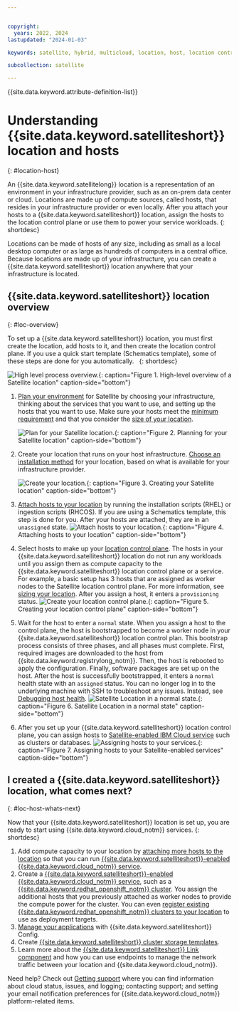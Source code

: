 ```yaml
---


copyright:
  years: 2022, 2024
lastupdated: "2024-01-03"

keywords: satellite, hybrid, multicloud, location, host, location control plane

subcollection: satellite

---
```


{{site.data.keyword.attribute-definition-list}}


# Understanding {{site.data.keyword.satelliteshort}} location and hosts 
{: #location-host}

An {{site.data.keyword.satellitelong}} location is a representation of an environment in your infrastructure provider, such as an on-prem data center or cloud. Locations are made up of compute sources, called hosts, that resides in your infrastructure provider or even locally. After you attach your hosts to a {{site.data.keyword.satelliteshort}} location, assign the hosts to the location control plane or use them to power your service workloads.
{: shortdesc}

Locations can be made of hosts of any size, including as small as a local desktop computer or as large as hundreds of computers in a central office. Because locations are made up of your infrastructure, you can create a {{site.data.keyword.satelliteshort}} location anywhere that your infrastructure is located. 

## {{site.data.keyword.satelliteshort}} location overview
{: #loc-overview}

To set up a {{site.data.keyword.satelliteshort}} location, you must first create the location, add hosts to it, and then create the location control plane. If you use a quick start template (Schematics template), some of these steps are done for you automatically.  
{: shortdesc}

![High level process overview.](/images/sat_location_overview.svg "High-level overview of a Satellite location"){: caption="Figure 1. High-level overview of a Satellite location" caption-side="bottom"}


1. [Plan your environment](/docs/satellite?topic=satellite-infrastructure-plan) for Satellite by choosing your infrastructure, thinking about the services that you want to use, and setting up the hosts that you want to use. Make sure your hosts meet the [minimum requirement](/docs/satellite?topic=satellite-host-reqs) and that you consider the [size of your location](/docs/satellite?topic=satellite-location-sizing).

    ![Plan for your Satellite location.](/images/1-plan-location.svg "Planning for your Satellite location"){: caption="Figure 2. Planning for your Satellite location" caption-side="bottom"}
    
2. Create your location that runs on your host infrastructure. [Choose an installation method](/docs/satellite?topic=satellite-locations) for your location, based on what is available for your infrastructure provider.

    ![Create your location.](/images/2-create-location.svg "Create your Satellite location"){: caption="Figure 3. Creating your Satellite location" caption-side="bottom"}

3. [Attach hosts to your location](/docs/satellite?topic=satellite-loc-manual-create) by running the installation scripts (RHEL) or ingestion scripts (RHCOS). If you are using a Schematics template, this step is done for you. After your hosts are attached, they are in an `unassigned` state.
    ![Attach hosts to your location.](/images/3-attach-hosts-location.svg "Attach hosts to your location"){: caption="Figure 4. Attaching hosts to your location" caption-side="bottom"}
     
4. Select hosts to make up your [location control plane](/docs/satellite?topic=satellite-setup-control-plane). The hosts in your {{site.data.keyword.satelliteshort}} location do not run any workloads until you assign them as compute capacity to the {{site.data.keyword.satelliteshort}} location control plane or a service. For example, a basic setup has 3 hosts that are assigned as worker nodes to the Satellite location control plane. For more information, see [sizing your location](/docs/satellite?topic=satellite-location-sizing). After you assign a host, it enters a `provisioning` status.
    ![Create your location control plane.](/images/4-assign-hosts-location.svg "Create your location control plane"){: caption="Figure 5. Creating your location control plane" caption-side="bottom"}

5. Wait for the host to enter a `normal` state. When you assign a host to the control plane, the host is bootstrapped to become a worker node in your {{site.data.keyword.satelliteshort}} location control plan. This bootstrap process consists of three phases, and all phases must complete. First, required images are downloaded to the host from {{site.data.keyword.registrylong_notm}}. Then, the host is rebooted to apply the configuration. Finally, software packages are set up on the host. After the host is successfully bootstrapped, it enters a `normal` health state with an `assigned` status. You can no longer log in to the underlying machine with SSH to troubleshoot any issues. Instead, see [Debugging host health](/docs/satellite?topic=satellite-ts-hosts-debug).
    ![Satellite Location in a normal state.](/images/5-location-normal-state.svg "Satellite Location in a normal staten"){: caption="Figure 6. Satellite Location in a normal state" caption-side="bottom"}

6. After you set up your {{site.data.keyword.satelliteshort}} location control plane, you can assign hosts to [Satellite-enabled IBM Cloud service](/docs/satellite?topic=satellite-managed-services) such as clusters or databases.
    ![Assigning hosts to your services.](/images/6-assign-hosts-to-services.svg "Assigning hosts to your Satellite-enabled services"){: caption="Figure 7. Assigning hosts to your Satellite-enabled services" caption-side="bottom"}


## I created a {{site.data.keyword.satelliteshort}} location, what comes next?
{: #loc-host-whats-next}

Now that your {{site.data.keyword.satelliteshort}} location is set up, you are ready to start using {{site.data.keyword.cloud_notm}} services.
{: shortdesc}

1. Add compute capacity to your location by [attaching more hosts to the location](/docs/satellite?topic=satellite-attach-hosts) so that you can run [{{site.data.keyword.satelliteshort}}-enabled {{site.data.keyword.cloud_notm}} service](/docs/satellite?topic=satellite-managed-services).
2. Create a [{{site.data.keyword.satelliteshort}}-enabled {{site.data.keyword.cloud_notm}} service](/docs/satellite?topic=satellite-managed-services), such as a [{{site.data.keyword.redhat_openshift_notm}} cluster](/docs/openshift?topic=openshift-satellite-clusters). You assign the additional hosts that you previously attached as worker nodes to provide the compute power for the cluster. You can even [register existing {{site.data.keyword.redhat_openshift_notm}} clusters to your location](/docs/satellite?topic=satellite-register-openshift-clusters) to use as deployment targets.
3. [Manage your applications](/docs/satellite?topic=satellite-cluster-config) with {{site.data.keyword.satelliteshort}} Config.
4. Create [{{site.data.keyword.satelliteshort}} cluster storage templates](/docs/satellite?topic=satellite-storage-template-ov).
5. Learn more about the [{{site.data.keyword.satelliteshort}} Link component](/docs/satellite?topic=satellite-link-location-cloud) and how you can use endpoints to manage the network traffic between your location and {{site.data.keyword.cloud_notm}}.

Need help? Check out [Getting support](/docs/satellite?topic=satellite-get-help) where you can find information about cloud status, issues, and logging; contacting support; and setting your email notification preferences for {{site.data.keyword.cloud_notm}} platform-related items.


